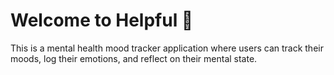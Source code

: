 # Welcome to Helpful 👋

This is a mental health mood tracker application where users can track their moods, log their emotions, and reflect on their mental state.
